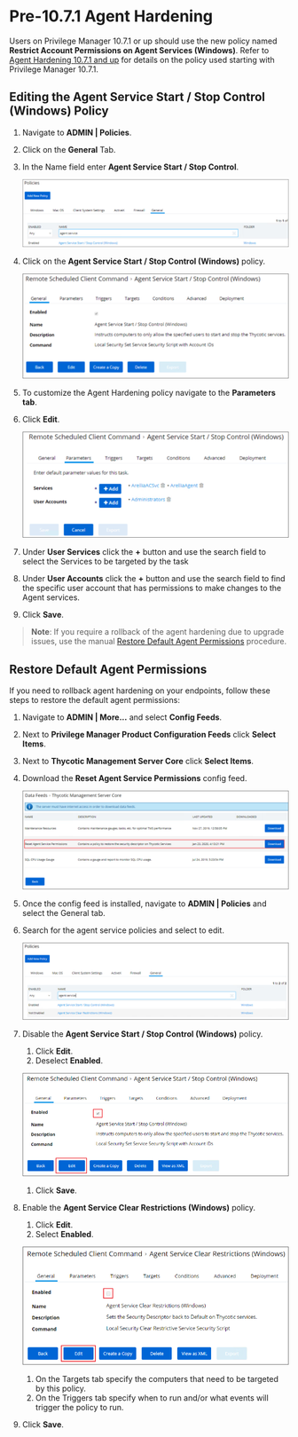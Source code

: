 [title]: # (pre-10.7.1 Agent Hardening)
[tags]: # (endpoint,pre-10.7.1)
[priority]: # (1621)
# Pre-10.7.1 Agent Hardening

Users on Privilege Manager 10.7.1 or up should use the new policy named __Restrict Account Permissions on Agent Services (Windows)__. Refer to [Agent Hardening 10.7.1 and up](agent-hardening.md) for details on the policy used starting with Privilege Manager 10.7.1.

## Editing the Agent Service Start / Stop Control (Windows) Policy

1. Navigate to __ADMIN | Policies__.
1. Click on the __General__ Tab.
1. In the Name field enter __Agent Service Start / Stop Control__.

   ![Search](images/agent-har/a-1.png)
1. Click on the __Agent Service Start / Stop Control (Windows)__ policy.

   ![Policy](images/agent-har/a-2.png)
1. To customize the Agent Hardening policy navigate to the __Parameters tab__.
1. Click __Edit__.

   ![Parameters](images/agent-har/a-3.png)
1. Under __User Services__ click the __+__ button and use the search field to select the Services to be targeted by the task
1. Under __User Accounts__ click the __+__ button and use the search field to find the specific user account that has permissions to make changes to the Agent services.
1. Click __Save__.

>**Note**: If you require a rollback of the agent hardening due to upgrade issues, use the manual [Restore Default Agent Permissions](agent-hardening-rollback.md) procedure.

## Restore Default Agent Permissions

If you need to rollback agent hardening on your endpoints, follow these steps to restore the default agent permissions:

1. Navigate to __ADMIN | More...__ and select __Config Feeds__.
1. Next to __Privilege Manager Product Configuration Feeds__ click __Select Items__.
1. Next to __Thycotic Management Server Core__ click __Select Items__.
1. Download the __Reset Agent Service Permissions__ config feed.

   ![Config Feed](images/agent-har/cfg-feed.png "Download the Reset Agent Service Permissions config feed")
1. Once the config feed is installed, navigate to __ADMIN | Policies__ and select the General tab.
1. Search for the agent service policies and select to edit.

   ![Agent Service](images/agent-har/agent-service.png "Agent Service policies")
1. Disable the __Agent Service Start / Stop Control (Windows)__ policy.
   1. Click __Edit__.
   1. Deselect __Enabled__.

   ![Disable](images/agent-har/disable.png "Disable the Agent Service Start / Stop Control policy")
   1. Click __Save__.
1. Enable the __Agent Service Clear Restrictions (Windows)__ policy.
   1. Click __Edit__.
   1. Select __Enabled__.

   ![Clear Restrictions](images/agent-har/clear-restrict.png "Agent Service Clear Restrictions policy")
   1. On the Targets tab specify the computers that need to be targeted by this policy.
   1. On the Triggers tab specify when to run and/or what events will trigger the policy to run.
1. Click __Save__.

